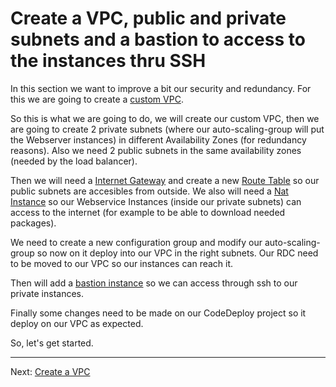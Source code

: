 # Create a VPC, public and private subnets and a bastion to access to the instances thru SSH

In this section we want to improve a bit our security and redundancy. For this we are going to create a [custom VPC](https://aws.amazon.com/documentation/vpc/).

So this is what we are going to do, we will create our custom VPC, then we are going to create 2 private subnets (where our auto-scaling-group will put the Webserver instances) in different Availability Zones (for redundancy reasons).
Also we need 2 public subnets in the same availability zones (needed by the load balancer).

Then we will need a [Internet Gateway](http://docs.aws.amazon.com/AmazonVPC/latest/UserGuide/VPC_Internet_Gateway.html) and create a new [Route Table](http://docs.aws.amazon.com/AmazonVPC/latest/UserGuide/VPC_Route_Tables.html) so our public subnets are accesibles from outside.
We also will need a [Nat Instance](http://docs.aws.amazon.com/AmazonVPC/latest/UserGuide/VPC_NAT_Instance.html) so our Webservice Instances (inside our private subnets) can access to the internet (for example to be able to download needed packages).

We need to create a new configuration group and modify our auto-scaling-group so now on it deploy into our VPC in the right subnets.
Our RDC need to be moved to our VPC so our instances can reach it.

Then will add a [bastion instance](https://aws.amazon.com/blogs/security/how-to-record-ssh-sessions-established-through-a-bastion-host/) so we can access through ssh to our private instances.

Finally some changes need to be made on our CodeDeploy project so it deploy on our VPC as expected.

So, let's get started.

---
Next: [Create a VPC](/workshop/vpc-subnets-bastion/01-create-vpc.md)

